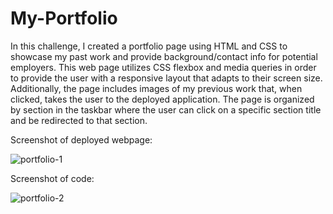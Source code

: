 # My-Portfolio

In this challenge, I created a portfolio page using HTML and CSS to showcase my past work and provide background/contact info for potential employers. This web page utilizes CSS flexbox and media queries in order to provide the user with a responsive layout that adapts to their screen size. Additionally, the page includes images of my previous work that, when clicked, takes the user to the deployed application. The page is organized by section in the taskbar where the user can click on a specific section title and be redirected to that section. 

Screenshot of deployed webpage:


![portfolio-1](https://user-images.githubusercontent.com/104395889/190296246-fa06f201-37fb-415b-8b31-3942c11f4904.png)


Screenshot of code:

![portfolio-2](https://user-images.githubusercontent.com/104395889/190296266-8124c6c7-1c51-4221-b676-5e76577eec20.png)
